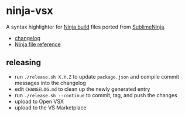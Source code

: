# ninja-vsx

A syntax highlighter for [Ninja build][Ninja] files ported from [SublimeNinja][Sublime].

[Ninja]: https://martine.github.io/ninja/
[Sublime]: https://github.com/pope/SublimeNinja

- [changelog](CHANGELOG.md)
- [Ninja file reference](https://ninja-build.org/manual.html)

## releasing

- run `./release.sh X.Y.Z` to update `package.json` and compile commit messages into the changelog
- edit `CHANGELOG.md` to clean up the newly generated entry
- run `./release.sh --continue` to commit, tag, and push the changes
- upload to Open VSX
- upload to the VS Marketplace
